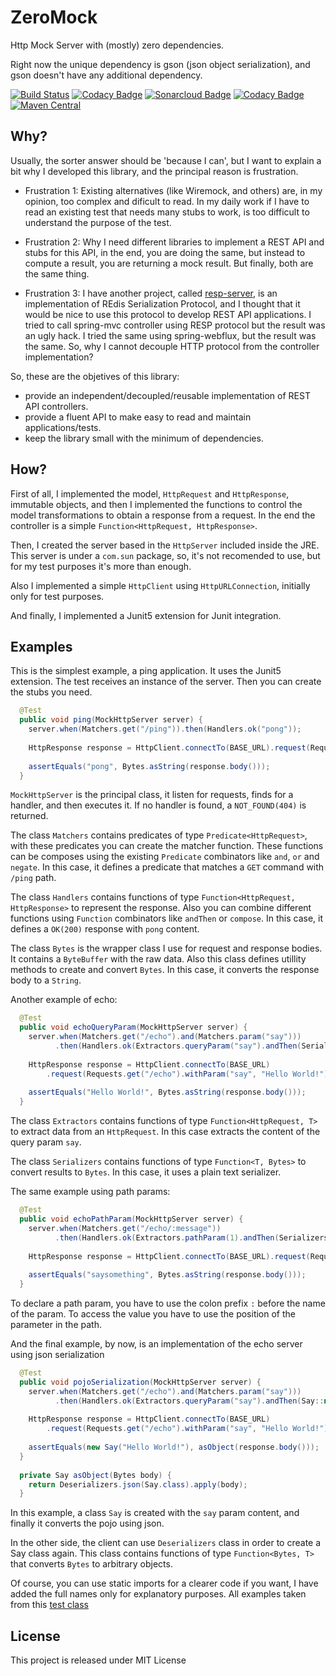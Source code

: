 # ZeroMock

Http Mock Server with (mostly) zero dependencies.

Right now the unique dependency is gson (json object serialization), and gson doesn't have any additional dependency.

[![Build Status](https://api.travis-ci.org/tonivade/zeromock.svg?branch=master)](https://travis-ci.org/tonivade/zeromock)
[![Codacy Badge](https://api.codacy.com/project/badge/Grade/a3718bd59d674b8592065ac84abdf82c)](https://www.codacy.com/app/tonivade/zeromock?utm_source=github.com&amp;utm_medium=referral&amp;utm_content=tonivade/zeromock&amp;utm_campaign=Badge_Grade)
[![Sonarcloud Badge](https://sonarcloud.io/api/project_badges/measure?project=com.github.tonivade%3Azeromock-parent&amp;metric=alert_status)](https://sonarcloud.io/dashboard?id=com.github.tonivade%3Azeromock-parent)
[![Codacy Badge](https://api.codacy.com/project/badge/Coverage/a3718bd59d674b8592065ac84abdf82c)](https://www.codacy.com/app/tonivade/zeromock?utm_source=github.com&utm_medium=referral&utm_content=tonivade/zeromock&utm_campaign=Badge_Coverage)
[![Maven Central](https://maven-badges.herokuapp.com/maven-central/com.github.tonivade/zeromock-api/badge.svg)](https://maven-badges.herokuapp.com/maven-central/com.github.tonivade/zeromock-api)

## Why?

Usually, the sorter answer should be 'because I can', but I want to explain a bit why I developed this library, and the principal reason is frustration.

  - Frustration 1: Existing alternatives (like Wiremock, and others) are, in my opinion, too complex and dificult to read. In my daily work if I have to read an existing test that needs many stubs to work, is too difficult to understand the purpose of the test.
  
  - Frustration 2: Why I need different libraries to implement a REST API and stubs for this API, in the end, you are doing the same, but instead to compute a result, you are returning a mock result. But finally, both are the same thing.
  
  - Frustration 3: I have another project, called [resp-server](https://github.com/tonivade/resp-server), is an implementation of REdis Serialization Protocol, and I thought that it would be nice to use this protocol to develop REST API applications. I tried to call spring-mvc controller using RESP protocol but the result was an ugly hack. I tried the same using spring-webflux, but the result was the same. So, why I cannot decouple HTTP protocol from the controller implementation?

So, these are the objetives of this library:
  - provide an independent/decoupled/reusable implementation of REST API controllers.
  - provide a fluent API to make easy to read and maintain applications/tests.
  - keep the library small with the minimum of dependencies.

## How?

First of all, I implemented the model, `HttpRequest` and `HttpResponse`, immutable objects, and then I implemented the functions to control the model transformations to obtain a response from a request. In the end the controller is a simple `Function<HttpRequest, HttpResponse>`.

Then, I created the server based in the `HttpServer` included inside the JRE. This server is under a `com.sun` package, so, it's not recomended to use, but for my test purposes it's more than enough.

Also I implemented a simple `HttpClient` using `HttpURLConnection`, initially only for test purposes.

And finally, I implemented a Junit5 extension for Junit integration.

## Examples

This is the simplest example, a ping application. It uses the Junit5 extension. The test receives an instance of the server. Then you can create the stubs you need.

```java
  @Test
  public void ping(MockHttpServer server) {
    server.when(Matchers.get("/ping")).then(Handlers.ok("pong"));
    
    HttpResponse response = HttpClient.connectTo(BASE_URL).request(Requests.get("/ping"));
    
    assertEquals("pong", Bytes.asString(response.body()));
  }
```

`MockHttpServer` is the principal class, it listen for requests, finds for a handler, and then executes it. If no handler is found, a `NOT_FOUND(404)` is returned.

The class `Matchers` contains predicates of type `Predicate<HttpRequest>`, with these predicates you can create the matcher function. These functions can be composes using the existing `Predicate` combinators like `and`, `or` and `negate`. In this case, it defines a predicate that matches a `GET` command with `/ping` path.

The class `Handlers` contains functions of type `Function<HttpRequest, HttpResponse>` to represent the response. Also you can combine different functions using `Function` combinators like `andThen` or `compose`. In this case, it defines a `OK(200)` response with `pong` content.

The class `Bytes` is the wrapper class I use for request and response bodies. It contains a `ByteBuffer` with the raw data. Also this class defines utillity methods to create and convert `Bytes`. In this case, it converts the response body to a `String`.

Another example of echo:

```java
  @Test
  public void echoQueryParam(MockHttpServer server) {
    server.when(Matchers.get("/echo").and(Matchers.param("say")))
          .then(Handlers.ok(Extractors.queryParam("say").andThen(Serializers.plain())));
    
    HttpResponse response = HttpClient.connectTo(BASE_URL)
        .request(Requests.get("/echo").withParam("say", "Hello World!"));
    
    assertEquals("Hello World!", Bytes.asString(response.body()));
  }
```

The class `Extractors` contains functions of type `Function<HttpRequest, T>` to extract data from an `HttpRequest`. In this case extracts the content of the query param `say`.

The class `Serializers` contains functions of type `Function<T, Bytes>` to convert results to `Bytes`. In this case, it uses a plain text serializer.

The same example using path params:

```java
  @Test
  public void echoPathParam(MockHttpServer server) {
    server.when(Matchers.get("/echo/:message")) 
          .then(Handlers.ok(Extractors.pathParam(1).andThen(Serializers.plain())));
    
    HttpResponse response = HttpClient.connectTo(BASE_URL).request(Requests.get("/echo/saysomething"));
    
    assertEquals("saysomething", Bytes.asString(response.body()));
  }
```

To declare a path param, you have to use the colon prefix `:` before the name of the param. To access the value you have to use the position of the parameter in the path.

And the final example, by now, is an implementation of the echo server using json serialization

```java
  @Test
  public void pojoSerialization(MockHttpServer server) {
    server.when(Matchers.get("/echo").and(Matchers.param("say"))) 
          .then(Handlers.ok(Extractors.queryParam("say").andThen(Say::new).andThen(Serializers.json())));
    
    HttpResponse response = HttpClient.connectTo(BASE_URL)
        .request(Requests.get("/echo").withParam("say", "Hello World!"));
    
    assertEquals(new Say("Hello World!"), asObject(response.body()));
  }
  
  private Say asObject(Bytes body) {
    return Deserializers.json(Say.class).apply(body);
  }
```

In this example, a class `Say` is created with the `say` param content, and finally it converts the pojo using json.

In the other side, the client can use `Deserializers` class in order to create a Say class again. This class contains functions of type `Function<Bytes, T>` that converts `Bytes` to arbitrary objects.

Of course, you can use static imports for a clearer code if you want, I have added the full names only for explanatory purposes. All examples taken from this [test class](https://github.com/tonivade/zeromock/blob/master/test/junit5/src/test/java/com/github/tonivade/zeromock/junit5/ExamplesTest.java)

## License

This project is released under MIT License
